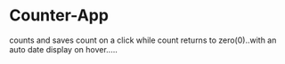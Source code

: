 # Counter-App
counts and saves count on a click while count returns to zero(0)..with an auto date display on hover.....
